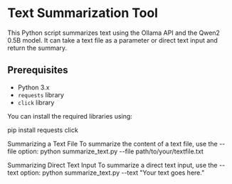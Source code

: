 # Text Summarization Tool

This Python script summarizes text using the Ollama API and the Qwen2 0.5B model. It can take a text file as a parameter or direct text input and return the summary.

## Prerequisites

- Python 3.x
- `requests` library
- `click` library

You can install the required libraries using:

pip install requests click

Summarizing a Text File
To summarize the content of a text file, use the --file option:
python summarize_text.py --file path/to/your/textfile.txt



Summarizing Direct Text Input
To summarize a direct text input, use the --text option:
python summarize_text.py --text "Your text goes here."